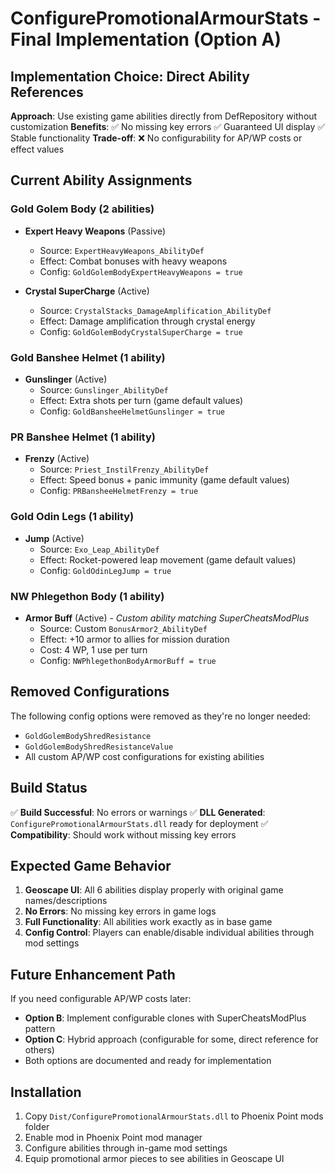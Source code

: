 # ConfigurePromotionalArmourStats - Final Implementation (Option A)

## Implementation Choice: Direct Ability References

**Approach**: Use existing game abilities directly from DefRepository without customization
**Benefits**: ✅ No missing key errors ✅ Guaranteed UI display ✅ Stable functionality
**Trade-off**: ❌ No configurability for AP/WP costs or effect values

## Current Ability Assignments

### Gold Golem Body (2 abilities)
- **Expert Heavy Weapons** (Passive)
  - Source: `ExpertHeavyWeapons_AbilityDef`
  - Effect: Combat bonuses with heavy weapons
  - Config: `GoldGolemBodyExpertHeavyWeapons = true`

- **Crystal SuperCharge** (Active) 
  - Source: `CrystalStacks_DamageAmplification_AbilityDef`
  - Effect: Damage amplification through crystal energy
  - Config: `GoldGolemBodyCrystalSuperCharge = true`

### Gold Banshee Helmet (1 ability)
- **Gunslinger** (Active)
  - Source: `Gunslinger_AbilityDef` 
  - Effect: Extra shots per turn (game default values)
  - Config: `GoldBansheeHelmetGunslinger = true`

### PR Banshee Helmet (1 ability) 
- **Frenzy** (Active)
  - Source: `Priest_InstilFrenzy_AbilityDef`
  - Effect: Speed bonus + panic immunity (game default values)
  - Config: `PRBansheeHelmetFrenzy = true`

### Gold Odin Legs (1 ability)
- **Jump** (Active)
  - Source: `Exo_Leap_AbilityDef`
  - Effect: Rocket-powered leap movement (game default values)
  - Config: `GoldOdinLegJump = true`

### NW Phlegethon Body (1 ability)
- **Armor Buff** (Active) - *Custom ability matching SuperCheatsModPlus*
  - Source: Custom `BonusArmor2_AbilityDef` 
  - Effect: +10 armor to allies for mission duration
  - Cost: 4 WP, 1 use per turn
  - Config: `NWPhlegethonBodyArmorBuff = true`

## Removed Configurations
The following config options were removed as they're no longer needed:
- `GoldGolemBodyShredResistance`
- `GoldGolemBodyShredResistanceValue`
- All custom AP/WP cost configurations for existing abilities

## Build Status
✅ **Build Successful**: No errors or warnings
✅ **DLL Generated**: `ConfigurePromotionalArmourStats.dll` ready for deployment
✅ **Compatibility**: Should work without missing key errors

## Expected Game Behavior
1. **Geoscape UI**: All 6 abilities display properly with original game names/descriptions
2. **No Errors**: No missing key errors in game logs
3. **Full Functionality**: All abilities work exactly as in base game
4. **Config Control**: Players can enable/disable individual abilities through mod settings

## Future Enhancement Path
If you need configurable AP/WP costs later:
- **Option B**: Implement configurable clones with SuperCheatsModPlus pattern
- **Option C**: Hybrid approach (configurable for some, direct reference for others)
- Both options are documented and ready for implementation

## Installation
1. Copy `Dist/ConfigurePromotionalArmourStats.dll` to Phoenix Point mods folder
2. Enable mod in Phoenix Point mod manager  
3. Configure abilities through in-game mod settings
4. Equip promotional armor pieces to see abilities in Geoscape UI